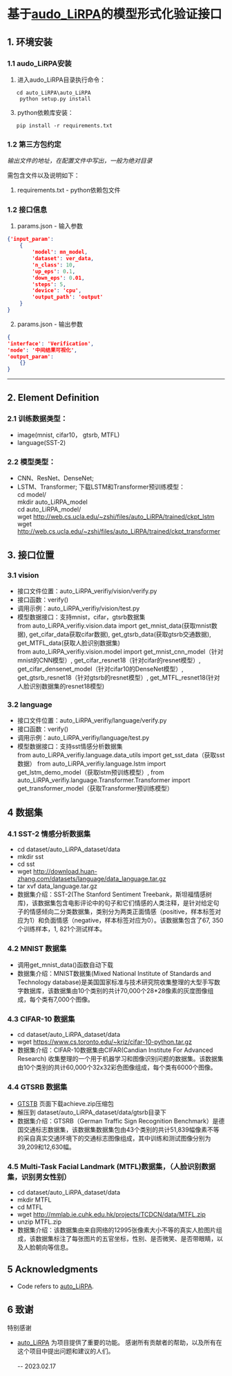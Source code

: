 # 基于[audo_LiRPA](https://github.com/Verified-Intelligence/auto_LiRPA)的模型形式化验证接口

## 1. 环境安装

### 1.1 audo_LiRPA安装

1. 进入audo_LiRPA目录执行命令：
```
   cd auto_LiRPA\auto_LiRPA  
    python setup.py install  
```
3. python依赖库安装：
```
   pip install -r requirements.txt
```


### 1.2 第三方包约定

*输出文件的地址，在配置文件中写出，一般为绝对目录*

需包含文件以及说明如下：
1. requirements.txt - python依赖包文件


### 1.2 接口信息
1. params.json - 输入参数

```json
{'input_param': 
    {
        'model': mn_model,
        'dataset': ver_data,
        'n_class': 10,
        'up_eps': 0.1,
        'down_eps': 0.01,
        'steps': 5,
        'device': 'cpu',
        'output_path': 'output'
    }
}
```

2. params.json - 输出参数

```json
{
'interface': 'Verification',
'node': '中间结果可视化', 
'output_param': 
    {}
}
```

---
## 2. Element Definition

### 2.1 训练数据类型：
- image(mnist, cifar10， gtsrb, MTFL)
- language(SST-2)

### 2.2 模型类型：
- CNN、ResNet、DenseNet;
- LSTM、Transformer;
下载LSTM和Transformer预训练模型：  
cd model/  
mkdir auto_LiRPA_model  
cd auto_LiRPA_model/  
wget http://web.cs.ucla.edu/~zshi/files/auto_LiRPA/trained/ckpt_lstm  
wget http://web.cs.ucla.edu/~zshi/files/auto_LiRPA/trained/ckpt_transformer  



## 3. 接口位置
### 3.1 vision
- 接口文件位置：auto_LiRPA_verifiy/vision/verify.py
- 接口函数：verify()
- 调用示例：auto_LiRPA_verifiy/vision/test.py
- 模型数据接口：支持mnist，cifar，gtsrb数据集   
from auto_LiRPA_verifiy.vision.data import get_mnist_data(获取mnist数据), get_cifar_data获取cifar数据), get_gtsrb_data(获取gtsrb交通数据), get_MTFL_data(获取人脸识别数据集)  
from auto_LiRPA_verifiy.vision.model import get_mnist_cnn_model（针对mnist的CNN模型）, get_cifar_resnet18（针对cifar的resnet模型）, get_cifar_densenet_model（针对cifar10的DenseNet模型）, get_gtsrb_resnet18（针对gtsrb的resnet模型）, get_MTFL_resnet18(针对人脸识别数据集的resnet18模型)


### 3.2 language
- 接口文件位置：auto_LiRPA_verifiy/language/verify.py
- 接口函数：verify()
- 调用示例：auto_LiRPA_verifiy/language/test.py
- 模型数据接口：支持sst情感分析数据集   
from auto_LiRPA_verifiy.language.data_utils import get_sst_data（获取sst数据）
from auto_LiRPA_verifiy.language.lstm import get_lstm_demo_model（获取lstm预训练模型）,
from auto_LiRPA_verifiy.language.Transformer.Transformer import get_transformer_model（获取Transformer预训练模型）


## 4 数据集
### 4.1 SST-2 情感分析数据集
- cd dataset/auto_LiRPA_dataset/data
- mkdir sst
- cd sst
- wget http://download.huan-zhang.com/datasets/language/data_language.tar.gz
- tar xvf data_language.tar.gz 
- 数据集介绍：SST-2(The Stanford Sentiment Treebank，斯坦福情感树库)，该数据集包含电影评论中的句子和它们情感的人类注释，是针对给定句子的情感倾向二分类数据集，类别分为两类正面情感（positive，样本标签对应为1）和负面情感（negative，样本标签对应为0）。该数据集包含了67, 350个训练样本，1, 821个测试样本。

### 4.2 MNIST 数据集
- 调用get_mnist_data()函数自动下载
- 数据集介绍：MNIST数据集(Mixed National Institute of Standards and Technology database)是美国国家标准与技术研究院收集整理的大型手写数字数据库，该数据集由10个类别的共计70,000个28*28像素的灰度图像组成，每个类有7,000个图像。

### 4.3 CIFAR-10 数据集
- cd dataset/auto_LiRPA_dataset/data
- wget https://www.cs.toronto.edu/~kriz/cifar-10-python.tar.gz
- 数据集介绍：CIFAR-10数据集由CIFAR(Candian Institute For Advanced Research) 收集整理的一个用于机器学习和图像识别问题的数据集。该数据集由10个类别的共计60,000个32x32彩色图像组成，每个类有6000个图像。

### 4.4 GTSRB 数据集
- [GTSTB](https://www.kaggle.com/meowmeowmeowmeowmeow/gtsrb-german-traffic-sign?select=Train) 页面下载achieve.zip压缩包
- 解压到 dataset/auto_LiRPA_dataset/data/gtsrb目录下
- 数据集介绍：GTSRB（German Traffic Sign Recognition Benchmark）是德国交通标志数据集，该数据集数据集包由43个类别的共计51,839幅像素不等的采自真实交通环境下的交通标志图像组成，其中训练和测试图像分别为39,209和12,630幅。

### 4.5 Multi-Task Facial Landmark (MTFL)数据集，（人脸识别数据集，识别男女性别）
- cd dataset/auto_LiRPA_dataset/data
- mkdir MTFL
- cd MTFL
- wget http://mmlab.ie.cuhk.edu.hk/projects/TCDCN/data/MTFL.zip
- unzip MTFL.zip
- 数据集介绍：该数据集由来自网络的12995张像素大小不等的真实人脸图片组成，该数据集标注了每张图片的五官坐标，性别、是否微笑、是否带眼睛，以及人脸朝向等信息。

## 5 Acknowledgments

- Code refers to [auto_LiRPA](https://github.com/Verified-Intelligence/auto_LiRPA).

## 6 致谢
特别感谢
- [auto_LiRPA](https://github.com/Verified-Intelligence/auto_LiRPA) 为项目提供了重要的功能。
感谢所有贡献者的帮助，以及所有在这个项目中提出问题和建议的人们。
<br><br>
-- 2023.02.17
